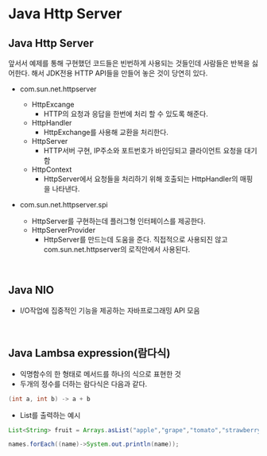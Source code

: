 # Java Http Server

## Java Http Server
앞서서 예제를 통해 구현했던 코드들은 빈번하게 사용되는 것들인데 사람들은 반복을 싫어한다. 해서 JDK전용 HTTP API들을 만들어 놓은 것이 당연히 있다.
* com.sun.net.httpserver
    + HttpExcange
        - HTTP의 요청과 응답을 한번에 처리 할 수 있도록 해준다.
    + HttpHandler
        - HttpExchange를 사용해 교환을 처리한다.
    + HttpServer
        - HTTP서버 구현, IP주소와 포트번호가 바인딩되고 클라이언트 요청을 대기함
    + HttpContext
        - HttpServer에서 요청들을 처리하기 위해 호출되는 HttpHandler의 매핑을 나타낸다. 
            
* com.sun.net.httpserver.spi
    + HttpServer를 구현하는데 플러그형 인터페이스를 제공한다.
    + HttpServerProvider
        - HttpServer를 만드는데 도움을 준다. 직접적으로 사용되진 않고 com.sun.net.httpserver의 로직안에서 사용된다.

<br>

## Java NIO
* I/O작업에 집중적인 기능을 제공하는 자바프로그래밍 API 모음

<br>

## Java Lambsa expression(람다식)
* 익명함수의 한 형태로 메서드를 하나의 식으로 표현한 것
* 두개의 정수를 더하는 람다식은 다음과 같다.
```JAVA
(int a, int b) -> a + b
```
* List를 출력하는 예시
```JAVA
List<String> fruit = Arrays.asList("apple","grape","tomato","strawberry");

names.forEach((name)->System.out.println(name));
```